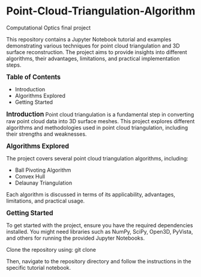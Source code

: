 # Point-Cloud-Triangulation-Algorithm
Computational Optics final project

This repository contains a Jupyter Notebook tutorial and examples demonstrating various techniques for point cloud triangulation and 3D surface reconstruction. The project aims to provide insights into different algorithms, their advantages, limitations, and practical implementation steps.

<span style="font-size: larger;">**Table of Contents**</span>
- Introduction
- Algorithms Explored
- Getting Started

<span style="font-size: larger;">**Introduction**</span>
Point cloud triangulation is a fundamental step in converting raw point cloud data into 3D surface meshes. This project explores different algorithms and methodologies used in point cloud triangulation, including their strengths and weaknesses.

<span style="font-size: larger;">**Algorithms Explored**</span>

The project covers several point cloud triangulation algorithms, including:

- Ball Pivoting Algorithm
- Convex Hull
- Delaunay Triangulation

Each algorithm is discussed in terms of its applicability, advantages, limitations, and practical usage.

<span style="font-size: larger;">**Getting Started**</span>

To get started with the project, ensure you have the required dependencies installed. You might need libraries such as NumPy, SciPy, Open3D, PyVista, and others for running the provided Jupyter Notebooks.

Clone the repository using:
git clone 

Then, navigate to the repository directory and follow the instructions in the specific tutorial notebook.
